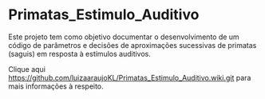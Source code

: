 # Primatas_Estimulo_Auditivo

Este projeto tem como objetivo documentar o desenvolvimento de um código de parâmetros e decisões de aproximações sucessivas de primatas (saguis) em resposta à estímulos auditivos.

Clique aqui https://github.com/luizaaraujoKL/Primatas_Estimulo_Auditivo.wiki.git para mais informações à respeito.
